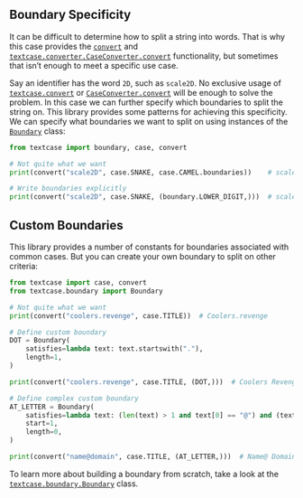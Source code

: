 
## Boundary Specificity

It can be difficult to determine how to split a string into words. That is why this case provides the [`convert`](../reference/convert.md/) and [`textcase.converter.CaseConverter.convert`](../reference/converter.md/#textcase.converter.CaseConverter.convert) functionality, but sometimes that isn’t enough to meet a specific use case.

Say an identifier has the word `2D`, such as `scale2D`. No exclusive usage of [`textcase.convert`](../reference/converter.md/#textcase.converter.CaseConverter.convert) or [`CaseConverter.convert`](../reference/converter.md/#textcase.converter.CaseConverter.convert) will be enough to solve the problem. In this case we can further specify which boundaries to split the string on. This library provides some patterns for achieving this specificity. We can specify what boundaries we want to split on using instances of the [`Boundary`](../reference/boundary.md/#textcase.boundary.Boundary) class:

```python
from textcase import boundary, case, convert

# Not quite what we want
print(convert("scale2D", case.SNAKE, case.CAMEL.boundaries))    # scale_2_d

# Write boundaries explicitly
print(convert("scale2D", case.SNAKE, (boundary.LOWER_DIGIT,)))  # scale_2d
```

## Custom Boundaries

This library provides a number of constants for boundaries associated with common cases. But you can create your own boundary to split on other criteria:

```python
from textcase import case, convert
from textcase.boundary import Boundary

# Not quite what we want
print(convert("coolers.revenge", case.TITLE))  # Coolers.revenge

# Define custom boundary
DOT = Boundary(
    satisfies=lambda text: text.startswith("."),
    length=1,
)

print(convert("coolers.revenge", case.TITLE, (DOT,)))  # Coolers Revenge

# Define complex custom boundary
AT_LETTER = Boundary(
    satisfies=lambda text: (len(text) > 1 and text[0] == "@") and (text[1] == text[1].lower()),
    start=1,
    length=0,
)

print(convert("name@domain", case.TITLE, (AT_LETTER,)))  # Name@ Domain
```

To learn more about building a boundary from scratch, take a look at the [`textcase.boundary.Boundary`](../reference/boundary.md/#textcase.boundary.Boundary) class.
